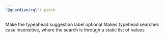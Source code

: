 ```yaml
---
"@guardian/cql": patch
---
```


Make the typeahead suggestion label optional
Makes typehead searches case insensitive, where the search is through a static list of values
